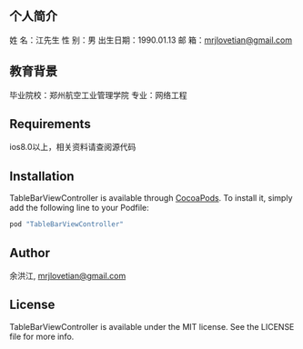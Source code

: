 ## 个人简介

姓 名：江先生
性 别：男
出生日期：1990.01.13
邮 箱：mrjlovetian@gmail.com

## 教育背景
毕业院校：郑州航空工业管理学院
专业：网络工程


## Requirements
ios8.0以上，相关资料请查阅源代码
## Installation

TableBarViewController is available through [CocoaPods](http://cocoapods.org). To install
it, simply add the following line to your Podfile:

```ruby
pod "TableBarViewController"
```

## Author

余洪江, mrjlovetian@gmail.com

## License

TableBarViewController is available under the MIT license. See the LICENSE file for more info.



